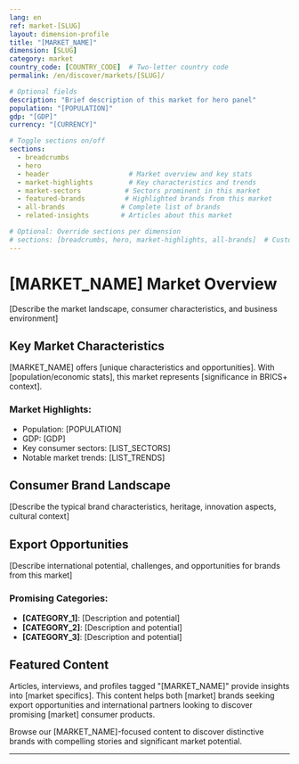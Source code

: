 ```yaml
---
lang: en
ref: market-[SLUG]
layout: dimension-profile
title: "[MARKET_NAME]"
dimension: [SLUG]
category: market
country_code: [COUNTRY_CODE]  # Two-letter country code
permalink: /en/discover/markets/[SLUG]/

# Optional fields
description: "Brief description of this market for hero panel"
population: "[POPULATION]"
gdp: "[GDP]"
currency: "[CURRENCY]"

# Toggle sections on/off
sections:
  - breadcrumbs
  - hero
  - header                    # Market overview and key stats
  - market-highlights         # Key characteristics and trends  
  - market-sectors           # Sectors prominent in this market
  - featured-brands          # Highlighted brands from this market
  - all-brands              # Complete list of brands
  - related-insights        # Articles about this market

# Optional: Override sections per dimension
# sections: [breadcrumbs, hero, market-highlights, all-brands]  # Custom order example
---
```


# [MARKET_NAME] Market Overview

[Describe the market landscape, consumer characteristics, and business environment]

## Key Market Characteristics

[MARKET_NAME] offers [unique characteristics and opportunities]. With [population/economic stats], this market represents [significance in BRICS+ context].

### Market Highlights:
- Population: [POPULATION]
- GDP: [GDP]
- Key consumer sectors: [LIST_SECTORS]
- Notable market trends: [LIST_TRENDS]

## Consumer Brand Landscape

[Describe the typical brand characteristics, heritage, innovation aspects, cultural context]

## Export Opportunities

[Describe international potential, challenges, and opportunities for brands from this market]

### Promising Categories:
- **[CATEGORY_1]**: [Description and potential]
- **[CATEGORY_2]**: [Description and potential]
- **[CATEGORY_3]**: [Description and potential]

## Featured Content

Articles, interviews, and profiles tagged "[MARKET_NAME]" provide insights into [market specifics]. This content helps both [market] brands seeking export opportunities and international partners looking to discover promising [market] consumer products.

Browse our [MARKET_NAME]-focused content to discover distinctive brands with compelling stories and significant market potential.

---

<!-- Template Usage Instructions:
1. Replace [PLACEHOLDERS] with actual values
2. Update country_code with proper two-letter code
3. Customize sections array to show/hide content blocks
4. Add market-specific images to /assets/images/markets/[slug]/
5. Ensure corresponding market-sectors YAML exists in _data/market-sectors/en/[slug].yml
-->
